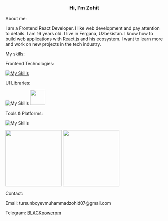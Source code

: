  <h3 align="center"> Hi, I’m Zohit</h3> 
 <p>About me:</p>
 <p>
  I am a Frontend React Developer. I like web development and pay attention to details. I am 16 years old. I live in Fergana, Uzbekistan. I know how to build web applications with React.js and his ecosystem. I want to learn more and work on new projects in the tech industry.
 </p>
 <p>My skills:</p>
 <p>Frontend Technologies:</p>
 
  [![My Skills](https://skillicons.dev/icons?i=html,css,sass,js,react,nextjs,ts)](https://skillicons.dev)
 <p>UI Libraries:</p>
 
![My Skills](https://go-skill-icons.vercel.app/api/icons?i=tailwind,shadcn,materialui,gsap)
<img width="48" src="https://cdn.jsdelivr.net/gh/devicons/devicon@latest/icons/antdesign/antdesign-original.svg" />
     
 <p>Tools & Platforms:</p>

![My Skills](https://go-skill-icons.vercel.app/api/icons?i=git,github,redux)
<div>
<img align="center" src="http://github-profile-summary-cards.vercel.app/api/cards/most-commit-language?username=Crazy0717&theme=2077" height="180em" />
<img align="center" src="http://github-profile-summary-cards.vercel.app/api/cards/repos-per-language?username=Crazy0717&theme=2077" height="180em" />
</div>

Contact:
<p>Email: tursunboyevmuhammadzohid07@gmail.com</p>
<p>Telegram: <a href="https://t.me/BLACKpowerpm">BLACKpowerpm</a></p>
 
 <!--👀 I’m interested in ...
- 🌱 I’m currently learning ...
- 💞️ I’m looking to collaborate on ...
- 📫 How to reach me ... --->

<!---
Crazy0717/Crazy0717 is a ✨ special ✨ repository because its `README.md` (this file) appears on your GitHub profile.
You can click the Preview link to take a look at your changes.
--->
